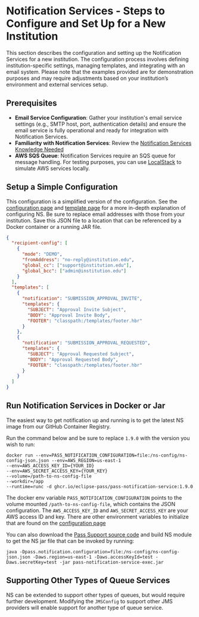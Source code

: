 # Notification Services - Steps to Configure and Set Up for a New Institution

This section describes the configuration and setting up the Notification Services for a new institution.
The configuration process involves defining institution-specific settings, managing templates, and integrating with an
email system. Please note that the examples provided are for demonstration purposes and may require adjustments based on
your institution’s environment and external services setup.

## Prerequisites

* **Email Service Configuration**: Gather your institution's email service settings (e.g., SMTP host, port, authentication 
details) and ensure the email service is fully operational and ready for integration with Notification Services.
* **Familiarity with Notification Services**: Review the [Notification Services Knowledge Needed](./ns-know-need.md)
* **AWS SQS Queue**: Notification Services require an SQS queue for message handling. For testing purposes, you can use 
[LocalStack](https://www.localstack.cloud/) to simulate AWS services locally. 

## Setup a Simple Configuration

This configuration is a simplified version of the configuration. See the [configuration page](./ns-configuration.md) and
[template page](./ns-templates.md) for a more in-depth explanation of configuring NS. Be sure to replace email addresses
with those from your institution. Save this JSON file to a location that can be referenced by a Docker container or a 
running JAR file.

```json
{
  "recipient-config": [
    {
      "mode": "DEMO",
      "fromAddress": "no-reply@institution.edu",
      "global_cc": ["support@institution.edu"],
      "global_bcc": ["admin@institution.edu"]
    }
  ],
  "templates": [
    {
      "notification": "SUBMISSION_APPROVAL_INVITE",
      "templates": {
        "SUBJECT": "Approval Invite Subject",
        "BODY": "Approval Invite Body",
        "FOOTER": "classpath:/templates/footer.hbr"
      }
    },
    {
      "notification": "SUBMISSION_APPROVAL_REQUESTED",
      "templates": {
        "SUBJECT": "Approval Requested Subject",
        "BODY": "Approval Requested Body",
        "FOOTER": "classpath:/templates/footer.hbr"
      }
    }
  ]
}
```

## Run Notification Services in Docker or Jar

The easiest way to get notification up and running is to get the latest NS image from our GitHub Container Registry.

Run the command below and be sure to replace `1.9.0` with the version you wish to run:

```shell
docker run --env=PASS_NOTIFICATION_CONFIGURATION=file:/ns-config/ns-config-json.json --env=AWS_REGION=us-east-1
--env=AWS_ACCESS_KEY_ID={YOUR_ID}
--env=AWS_SECRET_ACCESS_KEY={YOUR_KEY}
--volume=/path-to-ns-config-file
--workdir=/app 
--runtime=runc -d ghcr.io/eclipse-pass/pass-notification-service:1.9.0
```

The docker env variable `PASS_NOTIFICATION_CONFIGURATION` points to the volume mounted `/path-to-ns-config-file`, which
contains the JSON configuration. The `AWS_ACCESS_KEY_ID` and `AWS_SECRET_ACCESS_KEY` are your AWS access ID and key.
There are other environment variables to initialize that are found on the [configuration page](./ns-configuration.md#environment-variables)

You can also download the [Pass Support source code](https://github.com/eclipse-pass/pass-support/releases) and build NS
module to get the NS jar file that can be invoked by running:

```shell
java -Dpass.notification.configuration=file:/ns-config/ns-config-json.json -Daws.region=us-east-1 -Daws.accessKeyId=test -Daws.secretKey=test -jar pass-notification-service-exec.jar
```

## Supporting Other Types of Queue Services

NS can be extended to support other types of queues, but would require further development. Modifying the `JMSConfig`
to support other JMS providers will enable support for another type of queue service.